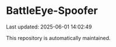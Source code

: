 # BattleEye-Spoofer

Last updated: 2025-06-01 14:02:49

This repository is automatically maintained.

